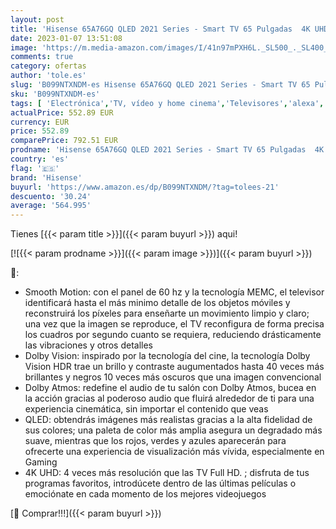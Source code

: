 ```yaml
---
layout: post
title: 'Hisense 65A76GQ QLED 2021 Series - Smart TV 65 Pulgadas  4K UHD  Dolby Vision HDR  Freeview Play  Alexa Built-in  HDMI 2.1  Bluetooth  certificación TÜV'
date: 2023-01-07 13:51:08
image: 'https://m.media-amazon.com/images/I/41n97mPXH6L._SL500_._SL400_.jpg'
comments: true
category: ofertas
author: 'tole.es'
slug: 'B099NTXNDM-es Hisense 65A76GQ QLED 2021 Series - Smart TV 65 Pulgadas 4K...'
sku: 'B099NTXNDM-es'
tags: [ 'Electrónica','TV, vídeo y home cinema','Televisores','alexa','hisense','🇪🇸', ]
actualPrice: 552.89 EUR
currency: EUR
price: 552.89
comparePrice: 792.51 EUR
prodname: 'Hisense 65A76GQ QLED 2021 Series - Smart TV 65 Pulgadas  4K UHD  Dolby Vision HDR  Freeview Play  Alexa Built-in  HDMI 2.1  Bluetooth  certificación TÜV'
country: 'es'
flag: '🇪🇸'
brand: 'Hisense'
buyurl: 'https://www.amazon.es/dp/B099NTXNDM/?tag=tolees-21'
descuento: '30.24'
average: '564.995'
---
```


Tienes [{{< param title >}}]({{< param buyurl >}}) aqui!

[![{{< param prodname >}}]({{< param image >}})]({{< param buyurl >}})

🔎:

- Smooth Motion: con el panel de 60 hz y la tecnología MEMC, el televisor identificará hasta el más minimo detalle de los objetos móviles y reconstruirá los píxeles para enseñarte un movimiento limpio y claro; una vez que la imagen se reproduce, el TV reconfigura de forma precisa los cuadros por segundo cuanto se requiera, reduciendo drásticamente las vibraciones y otros detalles
- Dolby Vision: inspirado por la tecnología del cine, la tecnología Dolby Vision HDR trae un brillo y contraste augumentados hasta 40 veces más brillantes y negros 10 veces más oscuros que una imagen convencional
- Dolby Atmos: redefine el audio de tu salón con Dolby Atmos, bucea en la acción gracias al poderoso audio que fluirá alrededor de ti para una experiencia cinemática, sin importar el contenido que veas
- QLED: obtendrás imágenes más realistas gracias a la alta fidelidad de sus colores; una paleta de color más amplia asegura un degradado más suave, mientras que los rojos, verdes y azules aparecerán para ofrecerte una experiencia de visualización más vívida, especialmente en Gaming
- 4K UHD: 4 veces más resolución que las TV Full HD. ; disfruta de tus programas favoritos, introdúcete dentro de las últimas películas o emociónate en cada momento de los mejores videojuegos

[🛒 Comprar!!!]({{< param buyurl >}})
